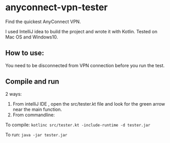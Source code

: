 # anyconnect-vpn-tester
Find the quickest AnyConnect VPN.

I used IntelliJ idea to build the project and wrote it with Kotlin.
Tested on Mac OS and Windows10.

## How to use:
You need to be disconnected from VPN connection before you run the test.

## Compile and run
2 ways:
1. From intelliJ IDE , open the src/tester.kt file and look for the green arrow near the main function.
2. From commandline:  

  To compile: `kotlinc src/tester.kt -include-runtime -d tester.jar`

  To run: `java -jar tester.jar`

